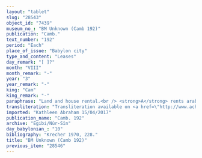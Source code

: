 ```yaml
---
layout: "tablet"
slug: "28543"
object_id: "7439"
museum_no_: "BM Unknown (Camb 192)"
publication: "Camb."
text_number: "192"
period: "Each"
place_of_issue: "Babylon city"
type_and_content: "Leases"
day_remark: "[ ]?"
month: "VIII"
month_remark: "-"
year: "3"
year_remark: "-"
king: "Cam"
king_remark: "-"
paraphrase: "Land and house rental.<br /> <strong>A</strong> rents arable land and houses, which are upstream (<em>elēnu</em>) from the Surra canal in the district (<em>pīhatu</em>) of Babylon, to <strong>B</strong>, in all likelihood for seven years Excluded are the houses located next to the sons of <strong>D<sub>1</sub></strong> and the sons of <strong>D<sub>2</sub></strong>, which are (already) at the disposal of <strong>C<sub>1</sub></strong> <em>and</em>(?)(*) <strong>C<sub>2</sub></strong>. The renter will perform maintenance work (<em>bīt ep&scaron;etu</em>) and give the houses back (<em>u&scaron;&scaron;uru</em>) to <strong>A</strong> at the end of the year. As for the arable land, he will fence (<em>lam&ucirc;</em>) 0;1 sq. kor (2700 m<sup>2</sup>) of land and plant fruit trees (<em>gapnu</em>) and date palms. At the end of the seventh year, the property will go back to <strong>A</strong> (partly reconstructed). The parties to the contract have taken one copy of the document each. With regard to the area downstream, he will <em>plant </em>(verb lost in a lacuna) fruit trees and date plants in the garden of the house(s). Names of 3 witnesses and the scribe.<br /> Notes: (*) Slightly differently, Joann&egrave;s at achemenent.com.<br /> &nbsp;<br /> <strong>A</strong> = Itti-Marduk-balāṭu/Nab&ucirc;-ahhē-iddin//Egibi; <strong>B</strong> = broken name; <strong>C<sub>1</sub></strong> = Aplāya/Bānia; <strong>C<sub>2</sub></strong> = Nab&ucirc;-zēru-lī&scaron;ir/S&icirc;n-&scaron;ad&ucirc;nu; <strong>D<sub>1</sub></strong> = Bel-&hellip;; <strong>D<sub>2</sub></strong> = &Scaron;ama&scaron;-iddin/&hellip;"
transliteration: "Transliteration available on <a href=\"http://www.achemenet.com/fr/item/?/sources-textuelles/textes-par-langues-et-ecritures/babylonien/archives-egibi/1678162\" target=\"_blank\">Achemenet</a>"
imported: "Kathleen Abraham 15/04/2017"
publication_name: "Camb. 192"
archive: "Egibi/Nūr-Sîn"
day_babylonian_: "10"
bibliography: "Krecher 1970, 228."
title: "BM Unknown (Camb 192)"
previous_item: "28546"
---
```

